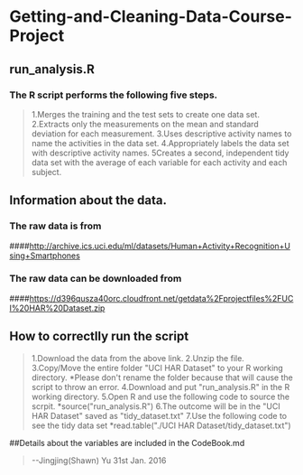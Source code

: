 # Getting-and-Cleaning-Data-Course-Project

## run_analysis.R
### The R script performs the following five steps.
>1.Merges the training and the test sets to create one data set.
>2.Extracts only the measurements on the mean and standard deviation for each measurement.
>3.Uses descriptive activity names to name the activities in the data set.
>4.Appropriately labels the data set with descriptive activity names.
>5Creates a second, independent tidy data set with the average of each variable for each activity and each subject.

## Information about the data.
### The raw data is from 
####http://archive.ics.uci.edu/ml/datasets/Human+Activity+Recognition+Using+Smartphones
### The raw data can be downloaded from
####https://d396qusza40orc.cloudfront.net/getdata%2Fprojectfiles%2FUCI%20HAR%20Dataset.zip

## How to correctlly run the script
>1.Download the data from the above link.
>2.Unzip the file.
>3.Copy/Move the entire folder "UCI HAR Dataset" to your R working directory. 
	*Please don't rename the folder because that will cause the script to throw an error.
>4.Download and put "run_analysis.R" in the R working directory.
>5.Open R and use the following code to source the scrpit.
	*source("run_analysis.R")
>6.The outcome will be in the "UCI HAR Dataset" saved as "tidy_dataset.txt"
>7.Use the following code to see the tidy data set
	*read.table("./UCI HAR Dataset/tidy_dataset.txt")

##Details about the variables are included in the CodeBook.md

>--Jingjing(Shawn) Yu 31st Jan. 2016
